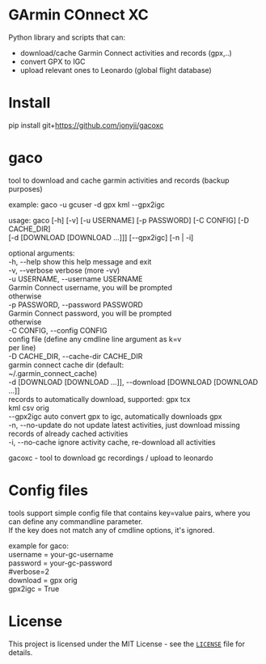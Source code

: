 # GArmin COnnect XC
Python library and scripts that can:
- download/cache Garmin Connect activities and records (gpx,..)
- convert GPX to IGC 
- upload relevant ones to Leonardo (global flight database)

# Install
pip install git+https://github.com/jonyii/gacoxc

# gaco
tool to download and cache garmin activities and records (backup purposes)  

example: gaco -u gcuser -d gpx kml --gpx2igc

usage: gaco [-h] [-v] [-u USERNAME] [-p PASSWORD] [-C CONFIG] [-D CACHE_DIR]  
            [-d [DOWNLOAD [DOWNLOAD ...]]] [--gpx2igc] [-n | -i]  
  
optional arguments:  
  -h, --help            show this help message and exit  
  -v, --verbose         verbose (more -vv)  
  -u USERNAME, --username USERNAME  
                        Garmin Connect username, you will be prompted  
                        otherwise  
  -p PASSWORD, --password PASSWORD  
                        Garmin Connect password, you will be prompted  
                        otherwise  
  -C CONFIG, --config CONFIG  
                        config file (define any cmdline line argument as k=v  
                        per line)  
  -D CACHE_DIR, --cache-dir CACHE_DIR  
                        garmin connect cache dir (default:  
                        ~/.garmin_connect_cache)  
  -d [DOWNLOAD [DOWNLOAD ...]], --download [DOWNLOAD [DOWNLOAD ...]]  
                        records to automatically download, supported: gpx tcx  
                        kml csv orig  
  --gpx2igc             auto convert gpx to igc, automatically downloads gpx  
  -n, --no-update       do not update latest activities, just download missing  
                        records of already cached activities  
  -i, --no-cache        ignore activity cache, re-download all activities  
  
gacoxc - tool to download gc recordings / upload to leonardo

# Config files
tools support simple config file that contains key=value pairs, where you can define any commandline parameter.  
If the key does not match any of cmdline options, it's ignored.  
  
example for gaco:  
username = your-gc-username  
password = your-gc-password  
#verbose=2  
download = gpx orig  
gpx2igc = True  

# License
This project is licensed under the MIT License - see the [`LICENSE`](LICENSE)
file for details.
